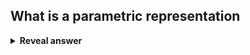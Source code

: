 ## What is a parametric representation
<details>
<summary><b>Reveal answer</b></summary>
Representing y as a function of x, x becomes a parameter<br><img src="../../../../../media/paste-739d8d10507b5278f9e0be6f8dad922ecf7c6a65.jpg">
</details>
